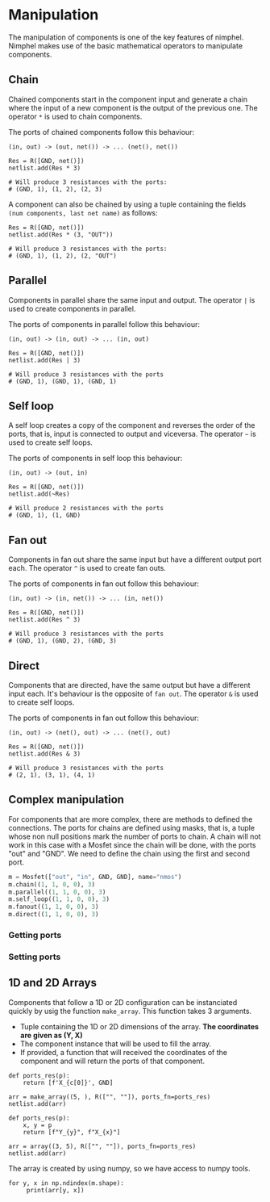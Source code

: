 # Manipulation

The manipulation of components is one of the key features of nimphel. Nimphel makes use of the basic mathematical operators to manipulate components.

## Chain

Chained components start in the component input and generate a chain where the input of a new component is the output of the previous one. The operator ``*`` is used to chain components.

The ports of chained components follow this behaviour:
```text
(in, out) -> (out, net()) -> ... (net(), net())
```

```{.py3 title="Example of chained components"}
Res = R([GND, net()])
netlist.add(Res * 3)

# Will produce 3 resistances with the ports:
# (GND, 1), (1, 2), (2, 3)
```

A component can also be chained by using a tuple containing the fields `(num components, last net name)` as follows:

```{.py3 title="Chained components with named output"}
Res = R([GND, net()])
netlist.add(Res * (3, "OUT"))

# Will produce 3 resistances with the ports:
# (GND, 1), (1, 2), (2, "OUT")
```


## Parallel

Components in parallel share the same input and output. The operator ``|`` is used to create components in parallel.

The ports of components in parallel follow this behaviour:
```text
(in, out) -> (in, out) -> ... (in, out)
```

```{.py3 title="Example of components in parallel"}
Res = R([GND, net()])
netlist.add(Res | 3)

# Will produce 3 resistances with the ports
# (GND, 1), (GND, 1), (GND, 1)
```

## Self loop

A self loop creates a copy of the component and reverses the order of the ports, that is, input is connected to output and viceversa. The operator ``~`` is used to create self loops.

The ports of components in self loop this behaviour:
```text
(in, out) -> (out, in)
```

```{.py3 title="Example of self looped components"}
Res = R([GND, net()])
netlist.add(~Res)

# Will produce 2 resistances with the ports
# (GND, 1), (1, GND)
```

## Fan out

Components in fan out share the same input but have a different output port each. The operator ``^`` is used to create fan outs.

The ports of components in fan out follow this behaviour:
```text
(in, out) -> (in, net()) -> ... (in, net())
```

```{.py3 title="Example of components in fan out"}
Res = R([GND, net()])
netlist.add(Res ^ 3)

# Will produce 3 resistances with the ports
# (GND, 1), (GND, 2), (GND, 3)
```

## Direct

Components that are directed, have the same output but have a different input each. It's behaviour is the opposite of `fan out`. The operator ``&`` is used to create self loops.

The ports of components in fan out follow this behaviour:
```text
(in, out) -> (net(), out) -> ... (net(), out)
```

```{.py3 title="Example of directed components."}
Res = R([GND, net()])
netlist.add(Res & 3)

# Will produce 3 resistances with the ports
# (2, 1), (3, 1), (4, 1)
```

## Complex manipulation

For components that are more complex, there are methods to defined the connections.
The ports for chains are defined using masks, that is, a tuple whose non null
positions mark the number of ports to chain. A chain will not work in this case with a Mosfet since the chain will be done, with the ports "out" and "GND". We need to define the chain using the first and second port.

```python
m = Mosfet(["out", "in", GND, GND], name="nmos")
m.chain((1, 1, 0, 0), 3)
m.parallel((1, 1, 0, 0), 3)
m.self_loop((1, 1, 0, 0), 3)
m.fanout((1, 1, 0, 0), 3)
m.direct((1, 1, 0, 0), 3)
```

### Getting ports

### Setting ports


## 1D and 2D Arrays

Components that follow a 1D or 2D configuration can be instanciated quickly by usig the function ``make_array``. This function takes 3 arguments.

- Tuple containing the 1D or 2D dimensions of the array. **The coordinates are given as (Y, X)**
- The component instance that will be used to fill the array.
- If provided, a function that will received the coordinates of the component and will return the ports of that component.


```{.py3 title="Generating a 1D array of resistances"}
def ports_res(p):
    return [f'X_{c[0]}', GND]
    
arr = make_array((5, ), R(["", ""]), ports_fn=ports_res)
netlist.add(arr)
```

```{.py3 title="Generating a 2D array of resistances"}
def ports_res(p):
    x, y = p
    return [f"Y_{y}", f"X_{x}"]

arr = array((3, 5), R(["", ""]), ports_fn=ports_res)
netlist.add(arr)
```

The array is created by using numpy, so we have access to numpy tools.

```{.py3 title="Printing an array of components."}
for y, x in np.ndindex(m.shape):
     print(arr[y, x])
```
